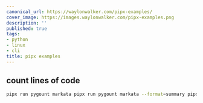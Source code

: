 ```yaml
---
canonical_url: https://waylonwalker.com/pipx-examples/
cover_image: https://images.waylonwalker.com/pipx-examples.png
description: ''
published: true
tags:
- python
- linux
- cli
title: pipx examples
---
```


## count lines of code

``` bash
pipx run pygount markata pipx run pygount markata --format=summary pipx run pygount markata --suffix=cfg,py,yml
```